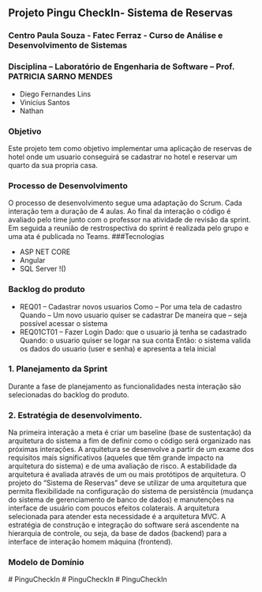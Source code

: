 ## Projeto Pingu CheckIn- Sistema de Reservas
### Centro Paula Souza - Fatec Ferraz - Curso de Análise e Desenvolvimento de Sistemas
### Disciplina – Laboratório de Engenharia de Software – Prof. PATRICIA SARNO MENDES

- Diego Fernandes Lins
- Vinicius Santos
- Nathan

### Objetivo
Este projeto tem como objetivo implementar uma aplicação de reservas de hotel onde um usuario conseguirá se cadastrar no hotel e reservar um quarto da sua propria casa.
### Processo de Desenvolvimento
O processo de desenvolvimento segue uma adaptação do Scrum. Cada interação tem a duração de 4 aulas. Ao final da interação o
código é avaliado pelo time junto com o professor na atividade de revisão da sprint. Em seguida a reunião de restrospectiva do sprint é
realizada pelo grupo e uma ata é publicada no Teams.
###Tecnologias
- ASP NET CORE
- Angular
- SQL Server
!()
### Backlog do produto
- REQ01 – Cadastrar novos usuarios
Como – Por uma tela de cadastro
Quando – Um novo usuario quiser se cadastrar
De maneira que – seja possível acessar o sistema
- REQ01CT01 – Fazer Login
Dado: que o usuario já tenha se cadastrado
Quando: o usuario quiser se logar na sua conta
Então: o sistema valida os dados do usuario (user e senha) e apresenta a tela inicial

### 1. Planejamento da Sprint
Durante a fase de planejamento as funcionalidades nesta interação são selecionadas do backlog do produto.
### 2. Estratégia de desenvolvimento.
Na primeira interação a meta é criar um baseline (base de sustentação) da arquitetura do sistema a fim de definir como o código será
organizado nas próximas interações. A arquitetura se desenvolve a partir de um exame dos requisitos mais significativos (aqueles que
têm grande impacto na arquitetura do sistema) e de uma avaliação de risco. A estabilidade da arquitetura é avaliada através de um ou
mais protótipos de arquitetura. O projeto do “Sistema de Reservas” deve se utilizar de uma arquitetura que
permita flexibilidade na configuração do sistema de persistência (mudança do sistema de gerenciamento de banco de dados) e
manutenções na interface de usuário com poucos efeitos colaterais. A arquitetura selecionada para atender esta necessidade é a
arquitetura MVC.
A estratégia de construção e integração do software será ascendente na hierarquia de controle, ou seja, da base de dados (backend) para
a interface de interação homem máquina (frontend).
### Modelo de Domínio

#   P i n g u C h e c k I n  
 #   P i n g u C h e c k I n  
 #   P i n g u C h e c k I n  
 